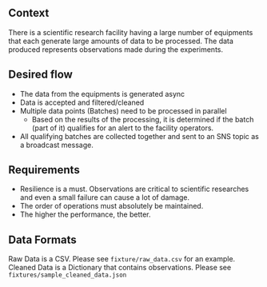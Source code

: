 ## Context

There is a scientific research facility having a large number of equipments that each generate large amounts of data to be processed. The data produced represents observations made during the experiments.

## Desired flow

- The data from the equipments is generated async
- Data is accepted and filtered/cleaned
- Multiple data points (Batches) need to be processed in parallel
  - Based on the results of the processing, it is determined if the batch (part of it) qualifies for an alert to the facility operators.
- All qualifying batches are collected together and sent to an SNS topic as a broadcast message.

## Requirements 
- Resilience is a must. Observations are critical to scientific researches and even a small failure can cause a lot of damage.
- The order of operations must absolutely be maintained.
- The higher the performance, the better.

## Data Formats

Raw Data is a CSV. Please see `fixture/raw_data.csv` for an example.
Cleaned Data is a Dictionary that contains observations. Please see `fixtures/sample_cleaned_data.json`
